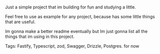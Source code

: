 Just a simple project that im building for fun and studying a little.

Feel free to use as example for any project, because has some little things that are useful.

Im gonna make a better readme eventually but Im just gonna list all the things that im using in this project.


Tags: Fastify, Typescript, zod, Swagger, Drizzle, Postgres. for now
